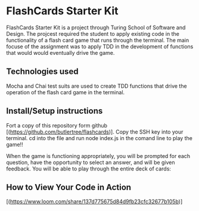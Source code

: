 # FlashCards Starter Kit

FlashCards Starter Kit is a project through Turing School of Software and Design.  The projcest required the student to apply existing code in the 
functionality of a flash card game that runs through the terminal.  The main focuse of the assignment was to apply TDD in the development of functions  
that would would eventually drive the game.  


## Technologies used

Mocha and Chai test suits are used to create TDD functions that drive the operation of the flash card game in the terminal.  



## Install/Setup instructions
Fort a copy of this repository form github [(https://github.com/butlertree/flashcards)].
Copy the SSH key into your terminal.
cd into the file and run node index.js in the comand line to play the game!!

When the game is functioning appropriately, you will be prompted for each question, have the opportunity to select an answer, and will be given feedback. You will be able to play through the entire deck of cards:


## How to View Your Code in Action


[(https://www.loom.com/share/137d775675d84d9fb23cfc32677b105b)]


